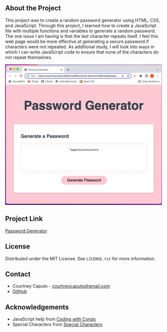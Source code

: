 ## About the Project
This project was to create a random password generator using HTML, CSS, and JavaScript. Through this project, I learned how to create a JavaScript file with multiple functions and variables to generate a random password. The one issue I am having is that the last character repeats itself. I feel this web page would be more effective at generating a secure password if characters were not repeated. As additional study, I will look into ways in which I can write JavaScript code to ensure that none of the characters do not repeat themselves.

<img src="/Develop/ScreenShot.png">

## Project Link
<a href="https://courtneycaputo.github.io/Password-Generator">Password Generator</a>

## License
Distributed under the MIT License. See `LICENSE.txt` for more information.

## Contact
* Courtney Caputo - courtneycaputo@gmail.com
* <a href="https://github.com/courtneycaputo">GitHub</a>

## Acknowledgements
* JavaScript help from <a href="https://heroic-cupcake-9c46a0.netlify.app/">Coding with Corgis</a>
* Special Characters from <a href="https://owasp.org/www-community/password-special-characters">Special Characters</a>